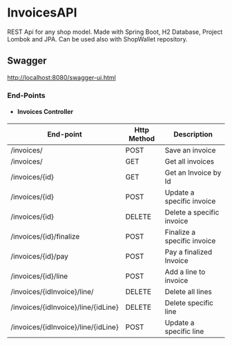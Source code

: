 # InvoicesAPI
REST Api for any shop model.
Made with Spring Boot, H2 Database, Project Lombok and JPA.
Can be used also with ShopWallet repository.

## Swagger

[http://localhost:8080/swagger-ui.html](swagger)

### End-Points

*   #### Invoices Controller

End-point                          | Http Method | Description
-----------------------------------|-------------|-------------
/invoices/                         | POST        | Save an invoice
/invoices/                         | GET         | Get all invoices
/invoices/{id}                     | GET         | Get an Invoice by Id
/invoices/{id}                     | POST        | Update a specific invoice
/invoices/{id}                     | DELETE      | Delete a specific invoice
/invoices/{id}/finalize            | POST        | Finalize a specific invoice
/invoices/{id}/pay                 | POST        | Pay a finalized Invoice
/invoices/{id}/line                | POST        | Add a line to invoice
/invoices/{idInvoice}/line/        | DELETE      | Delete all lines
/invoices/{idInvoice}/line/{idLine}| DELETE      | Delete specific line
/invoices/{idInvoice}/line/{idLine}| POST        | Update a specific line